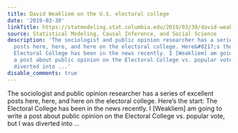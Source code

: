 ```yaml
---
title: David Weakliem on the U.S. electoral college
date: '2019-03-30'
linkTitle: https://statmodeling.stat.columbia.edu/2019/03/30/david-weakliem-on-the-u-s-electoral-college/
source: Statistical Modeling, Causal Inference, and Social Science
description: 'The sociologist and public opinion researcher has a series of excellent
  posts here, here, and here on the electoral college. Here&#8217;s the start: The
  Electoral College has been in the news recently. I [Weakliem] am going to write
  a post about public opinion on the Electoral College vs. popular vote, but I was
  diverted into ...'
disable_comments: true
---
```

The sociologist and public opinion researcher has a series of excellent posts here, here, and here on the electoral college. Here&#8217;s the start: The Electoral College has been in the news recently. I [Weakliem] am going to write a post about public opinion on the Electoral College vs. popular vote, but I was diverted into ...